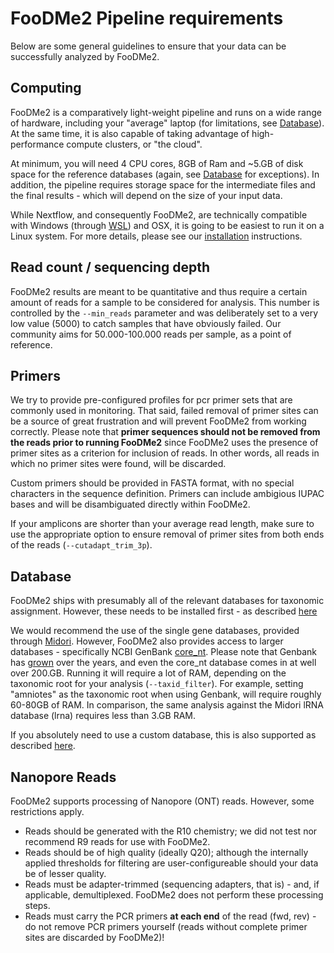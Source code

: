 # FooDMe2 Pipeline requirements

Below are some general guidelines to ensure that your data can be successfully analyzed by FooDMe2. 

## Computing

FooDMe2 is a comparatively light-weight pipeline and runs on a wide range of hardware, including your "average" laptop (for limitations, see [Database](#database)). At the same time, it is also capable of taking advantage of high-performance compute clusters, or "the cloud". 

At minimum, you will need 4 CPU cores, 8GB of Ram and ~5.GB of disk space for the reference databases (again, see [Database](#database) for exceptions). In addition, the pipeline requires storage space for the intermediate files and the final results - which will depend on the size of your input data. 

While Nextflow, and consequently FooDMe2, are technically compatible with Windows (through [WSL](https://learn.microsoft.com/en-us/windows/wsl/about)) and OSX, it is going to be easiest to run it on a Linux system. For more details, please see our [installation](installation.md) instructions. 

## Read count / sequencing depth

FooDMe2 results are meant to be quantitative and thus require a certain amount of reads for a sample to be considered for analysis. This number is controlled by the `--min_reads` parameter and was deliberately set to a very low value (5000) to catch samples that have obviously failed. Our community aims for 50.000-100.000 reads per sample, as a point of reference.

## Primers

We try to provide pre-configured profiles for pcr primer sets that are commonly used in monitoring. That said, failed removal of primer sites can be a source of great frustration and will prevent FooDMe2 from working correctly. Please note that **primer sequences should not be removed from the reads prior to running FooDMe2** since FooDMe2 uses the presence of primer sites as a criterion for inclusion of reads. In other words, all reads in which no primer sites were found, will be discarded.

Custom primers should be provided in FASTA format, with no special characters in the sequence definition. Primers can include ambigious IUPAC bases and will be disambiguated directly within FooDMe2. 

If your amplicons are shorter than your average read length, make sure to use the appropriate option to ensure removal of primer sites from both ends of the reads (`--cutadapt_trim_3p`).

## Database

FooDMe2 ships with presumably all of the relevant databases for taxonomic assignment. However, these needs to be installed first - as described [here](installation.md)

We would recommend the use of the single gene databases, provided through [Midori](https://www.reference-midori.info/). However, FooDMe2 also provides access to larger databases - specifically NCBI GenBank [core_nt](https://ncbiinsights.ncbi.nlm.nih.gov/2024/07/18/new-blast-core-nucleotide-database/). Please note that Genbank has [grown](https://www.ncbi.nlm.nih.gov/genbank/statistics/) over the years, and even the core_nt database comes in at well over 200.GB. Running it will require a lot of RAM, depending on the taxonomic root for your analysis (`--taxid_filter`). For example, setting "amniotes" as the taxonomic root when using Genbank, will require roughly 60-80GB of RAM. In comparison, the same analysis against the Midori lRNA database (lrna) requires less than 3.GB RAM.

If you absolutely need to use a custom database, this is also supported as described [here](usage.md/#database). 

## Nanopore Reads

FooDMe2 supports processing of Nanopore (ONT) reads. However, some restrictions apply.

* Reads should be generated with the R10 chemistry; we did not test nor recommend R9 reads for use with FooDMe2.
* Reads should be of high quality (ideally Q20); although the internally applied thresholds for filtering are user-configureable should your data be of lesser quality. 
* Reads must be adapter-trimmed (sequencing adapters, that is) - and, if applicable, demultiplexed. FooDMe2 does not perform these processing steps. 
* Reads must carry the PCR primers **at each end** of the read (fwd, rev) - do not remove PCR primers yourself (reads without complete primer sites are discarded by FooDMe2)!
